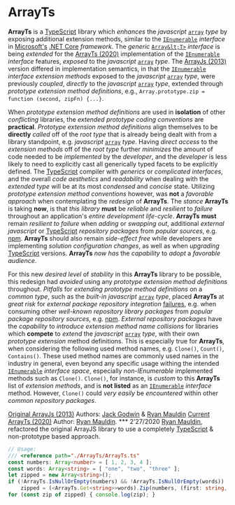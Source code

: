 # ArrayTs
**ArrayTs** is a [TypeScript](http://www.typescriptlang.org/) library which *enhances* the *javascript* [`array`](https://www.w3schools.com/js/js_arrays.asp) *type* by exposing additional extension methods, similar to the [`IEnumerable`](https://docs.microsoft.com/en-us/dotnet/api/system.linq.enumerable?view=netframework-4.8) *interface* in [Microsoft's](https://www.microsoft.com/en-us/) [.NET Core](https://docs.microsoft.com/en-us/dotnet/core/) *framework*. The *generic* [`Array&lt;T>`](https://www.typescriptlang.org/docs/handbook/generics.html) *interface* is being *extended* for the [ArrayTs (2020)](https://github.com/EmptyCubes/Array.js) implementation of the [`IEnumerable`](https://docs.microsoft.com/en-us/dotnet/api/system.linq.enumerable?view=netframework-4.8) *interface* features, *exposed* to the *javascript* [`array`](https://www.w3schools.com/js/js_arrays.asp) *type*. The [ArrayJs (2013)](https://github.com/EmptyCubes/Array.js) version differed in implementation semantics, in that the [`IEnumerable`](https://docs.microsoft.com/en-us/dotnet/api/system.linq.enumerable?view=netframework-4.8) *interface extension methods* exposed to the *javascript* [`array`](https://www.w3schools.com/js/js_arrays.asp) *type*, were previously *coupled*, *directly* to the *javascript* [`array`](https://www.w3schools.com/js/js_arrays.asp) *type*, extended through *prototype extension method definitions*, e.g., `Array.prototype.zip = function (second, zipFn) {...}`.

When *prototype extension method definitions* are used in **isolation** of other *conflicting* libraries, the *extended prototype coding conventions* are **practical**. *Prototype extension method* *definitions* align themselves to be **directly** *called* off of the *root type* that is already being dealt with from a library standpoint, e.g. *javascript* [`array`](https://www.w3schools.com/js/js_arrays.asp) *type*. Having *direct access* to the *extension methods* off of the *root type* further *minimizes* the amount of code needed to be *implemented* by the *developer*, and the *developer* is less likely to need to explicitly cast all generically typed facets to be explicitly defined. The [TypeScript](http://www.typescriptlang.org/) compiler with *generics* or *complicated interfaces*, and the overall *code aesthetics* and *readability* when dealing with the *extended type* will be at its most *condensed* and *concise* state. Utilizing *prototype extension method conventions* however, was **not** a *favorable approach* when contemplating the *redesign* of **ArrayTs**. The *stance* **ArrayTs** is taking **now**, is that *this library* **must** be *reliable* and *resilient* to *failure* throughout an application's *entire development life-cycle*. **ArrayTs** **must** remain *resilient to failure* when *adding* or *swapping out*, additional *external* *javascript* or [TypeScript](http://www.typescriptlang.org/) *repository packages* from *popular sources*, e.g. [npm](https://www.npmjs.com/). **ArrayTs** should also remain *side-effect free* while developers are implementing *solution configuration changes*, as well as when *upgrading* [TypeScript](http://www.typescriptlang.org/) versions. **ArrayTs** *now has* the *capability* to *adopt* a *favorable audience*.

For this new *desired level* of *stability* in this **ArrayTs** library to be possible, this redesign had *avoided* using any *prototype extension method definitions* throughout. *Pitfalls* for *extending prototype method definitions* on a *common type*, such as the *built-in* *javascript* [`array`](https://www.w3schools.com/js/js_arrays.asp) *type*, placed **ArrayTs** at *great risk* for *external package repository integration* [failures](https://stackoverflow.com/questions/8859828/javascript-what-dangers-are-in-extending-array-prototype), e.g. when consuming other *well-known repository library packages* from *popular package repository sources*, e.g. [npm](https://www.npmjs.com/). *External repository packages* have the *capability* to *introduce* *extension method name collisions* for libraries which **compete** to *extend* the *javascript* [`array`](https://www.w3schools.com/js/js_arrays.asp) *type*, with their own *prototype extension* method definitions. This is especially true for **ArrayTs**, when considering the following used method names, e.g. `Clone()`, `Count()`, `Contains()`. These used method names are commonly used names in the industry in general, even beyond any specific usage withing the intended [`IEnumerable`](https://docs.microsoft.com/en-us/dotnet/api/system.linq.enumerable?view=netframework-4.8) *interface* *space*, especially *non-IEnumerable* implemented methods such as `Clone()`. `Clone()`, for instance, is *custom* to this **ArrayTs** list of *extension methods*, and is **not listed** as an [`IEnumerable`](https://docs.microsoft.com/en-us/dotnet/api/system.linq.enumerable?view=netframework-4.8) *interface* method. However, `Clone()` could *very easily* be *encountered* within other *common repository packages*.

[Original ArrayJs (2013)](https://github.com/EmptyCubes/Array.js) Authors: [Jack Godwin](https://github.com/KodingSykosis) & [Ryan Mauldin](https://github.com/ryanmauldin)
[Current ArrayTs (2020)](https://github.com/EmptyCubes/Array.js) Author: [Ryan Mauldin](https://github.com/ryanmauldin).
    *** 2'27/2020 [Ryan Mauldin](https://github.com/ryanmauldin), refactored the original ArrayJS library to use a completely [TypeScript](http://www.typescriptlang.org/) & non-prototype based approach.

```typescript
// Usage:
/// <reference path="./ArrayTs/ArrayTs.ts"
const numbers: Array<number> = [ 1, 2, 3, 4 ];
const words: Array<string> = [ "one", "two", "three" ];
let zipped = new Array<string>();
if (!ArrayTs.IsNullOrEmpty(numbers) && !ArrayTs.IsNullOrEmpty(words))
    zipped = (<ArrayTs.Get<string>>words).Zip(numbers, (first: string, second: number) => first + " " + second);
for (const zip of zipped) { console.log(zip); }
```

